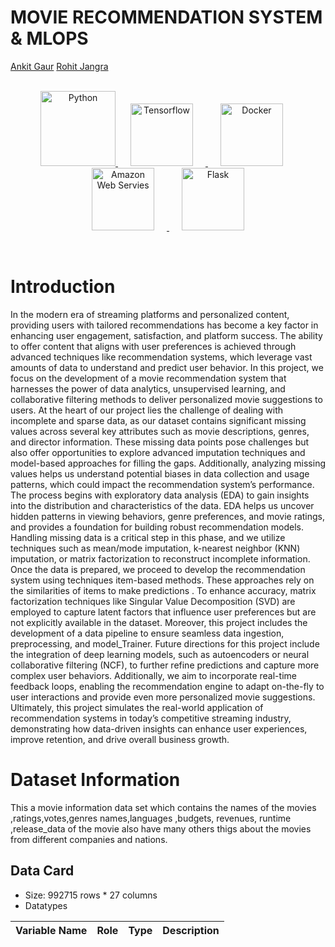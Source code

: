 # MOVIE RECOMMENDATION SYSTEM & MLOPS
[Ankit Gaur](https://github.com/ankitgaur0)
[Rohit Jangra](https://github.com/rohit-jangra-dx)

<p align="center">  
    <br>
	<a href="#">
	    <img src="https://raw.githubusercontent.com/Thomas-George-T/Thomas-George-T/master/assets/python.svg" alt="Python" title="Python" width ="120" />
        <img height=100 src="https://cdn.svgporn.com/logos/tensorflow.svg" alt="Tensorflow" title="Tensorflow" hspace=20  /> 
        <img height=100 src="https://cdn.svgporn.com/logos/docker-icon.svg" alt="Docker" title="Docker" hspace=20 />
        <img height=100 src="https://github.com/user-attachments/assets/0a69c092-41e6-44b8-b3a0-92befc7c2f8c" alt="Amazon Web Servies" title="Amazon Web Servies" hspace=20  />
        <img height=100 src="https://cdn.svgporn.com/logos/flask.svg" alt="Flask" title="Flask" hspace=20 /> 
  </a>	
</p>
<br>

# Introduction
In the modern era of streaming platforms and personalized content, providing users with tailored recommendations has become a key factor in enhancing user engagement, satisfaction, and platform success. The ability to offer content that aligns with user preferences is achieved through advanced techniques like recommendation systems, which leverage vast amounts of data to understand and predict user behavior. In this project, we focus on the development of a movie recommendation system that harnesses the power of data analytics, unsupervised learning, and collaborative filtering methods to deliver personalized movie suggestions to users.
At the heart of our project lies the challenge of dealing with incomplete and sparse data, as our dataset contains significant missing values across several key attributes such as movie descriptions, genres, and director information. These missing data points pose challenges but also offer opportunities to explore advanced imputation techniques and model-based approaches for filling the gaps. Additionally, analyzing missing values helps us understand potential biases in data collection and usage patterns, which could impact the recommendation system’s performance.
The process begins with exploratory data analysis (EDA) to gain insights into the distribution and characteristics of the data. EDA helps us uncover hidden patterns in viewing behaviors, genre preferences, and movie ratings, and provides a foundation for building robust recommendation models. Handling missing data is a critical step in this phase, and we utilize techniques such as mean/mode imputation, k-nearest neighbor (KNN) imputation, or matrix factorization to reconstruct incomplete information.
Once the data is prepared, we proceed to develop the recommendation system using techniques item-based methods. These approaches rely on the similarities of items to make predictions . To enhance accuracy, matrix factorization techniques like Singular Value Decomposition (SVD) are employed to capture latent factors that influence user preferences but are not explicitly available in the dataset.
Moreover, this project includes the development of a data pipeline to ensure seamless data ingestion, preprocessing, and model_Trainer.
Future directions for this project include the integration of deep learning models, such as autoencoders or neural collaborative filtering (NCF), to further refine predictions and capture more complex user behaviors. Additionally, we aim to incorporate real-time feedback loops, enabling the recommendation engine to adapt on-the-fly to user interactions and provide even more personalized movie suggestions.
Ultimately, this project simulates the real-world application of recommendation systems in today’s competitive streaming industry, demonstrating how data-driven insights can enhance user experiences, improve retention, and drive overall business growth.

# Dataset Information
This a movie information data set which contains the names of the movies ,ratings,votes,genres names,languages ,budgets, revenues, runtime ,release_data of the movie also have many others thigs about the movies from different companies and nations.

## Data Card
- Size: 992715 rows * 27 columns
- Datatypes


| Variable Name | Role | Type | Description |
|:--------------|:-----|:-----|:------------|
